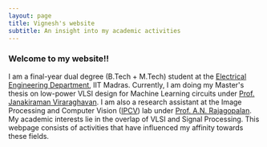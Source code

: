 ```yaml
---
layout: page
title: Vignesh's website
subtitle: An insight into my academic activities
---
```


### Welcome to my website!!
I am a final-year dual degree (B.Tech + M.Tech) student at the [Electrical Engineering Department](http://www.ee.iitm.ac.in/), IIT Madras. Currently, I am doing my Master's thesis on low-power VLSI design for Machine Learning circuits under [Prof. Janakiraman Viraraghavan](http://www.ee.iitm.ac.in/janakiraman/). I am also a  research assistant at the Image Processing and Computer Vision ([IPCV](http://www.ee.iitm.ac.in/ipcvlab/)) lab under [Prof. A.N. Rajagopalan](http://www.ee.iitm.ac.in/~raju/).  
My academic interests lie in the overlap of VLSI and Signal Processing. This webpage consists of activities that have influenced my affinity towards these fields.
